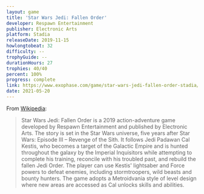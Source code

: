 ```yaml
---
layout: game
title: 'Star Wars Jedi: Fallen Order'
developer: Respawn Entertainment
publisher: Electronic Arts
platform: Stadia
releaseDate: 2019-11-15
howlongtobeat: 32
difficulty: --
trophyGuide: --
durationHours: 27
trophies: 40/40
percent: 100%
progress: complete
link: https://www.exophase.com/game/star-wars-jedi-fallen-order-stadia/achievements/#1889706
date: 2021-05-20
---
```


From [Wikipedia](https://en.wikipedia.org/wiki/Star_Wars_Jedi:_Fallen_Order):

> Star Wars Jedi: Fallen Order is a 2019 action-adventure game developed by Respawn Entertainment and published by Electronic Arts. The story is set in the Star Wars universe, five years after Star Wars: Episode III – Revenge of the Sith. It follows Jedi Padawan Cal Kestis, who becomes a target of the Galactic Empire and is hunted throughout the galaxy by the Imperial Inquisitors while attempting to complete his training, reconcile with his troubled past, and rebuild the fallen Jedi Order. The player can use Kestis' lightsaber and Force powers to defeat enemies, including stormtroopers, wild beasts and bounty hunters. The game adopts a Metroidvania style of level design where new areas are accessed as Cal unlocks skills and abilities.
